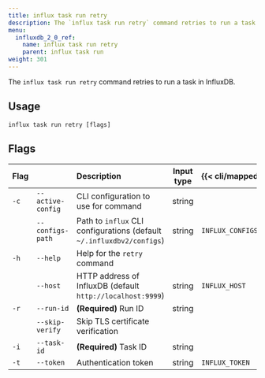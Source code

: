 ```yaml
---
title: influx task run retry
description: The `influx task run retry` command retries to run a task in InfluxDB.
menu:
  influxdb_2_0_ref:
    name: influx task run retry
    parent: influx task run
weight: 301
---
```


The `influx task run retry` command retries to run a task in InfluxDB.

## Usage
```
influx task run retry [flags]
```

## Flags
| Flag |                   | Description                                                           | Input type  | {{< cli/mapped >}}   |
|:---- |:---               |:-----------                                                           |:----------: |:------------------   |
| `-c` | `--active-config` | CLI configuration to use for command                                  | string      |                      |
|      | `--configs-path`  | Path to `influx` CLI configurations (default `~/.influxdbv2/configs`) | string      |`INFLUX_CONFIGS_PATH` |
| `-h` | `--help`          | Help for the `retry` command                                          |             |                      |
|      | `--host`          | HTTP address of InfluxDB (default `http://localhost:9999`)            | string      | `INFLUX_HOST`        |
| `-r` | `--run-id`        | **(Required)** Run ID                                                 | string      |                      |
|      | `--skip-verify`   | Skip TLS certificate verification                                     |             |                      |
| `-i` | `--task-id`       | **(Required)** Task ID                                                | string      |                      |
| `-t` | `--token`         | Authentication token                                                  | string      | `INFLUX_TOKEN`       |
